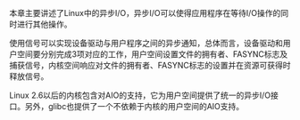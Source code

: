 本章主要讲述了Linux中的异步I/O，异步I/O可以使得应用程序在等待I/O操作的同时进行其他操作。

使用信号可以实现设备驱动与用户程序之间的异步通知，总体而言，设备驱动和用户空间要分别完成3项对应的工作，用户空间设置文件的拥有者、FASYNC标志及捕获信号，内核空间响应对文件的拥有者、FASYNC标志的设置并在资源可获得时释放信号。

Linux 2.6以后的内核包含对AIO的支持，它为用户空间提供了统一的异步I/O接口。另外，glibc也提供了一个不依赖于内核的用户空间的AIO支持。